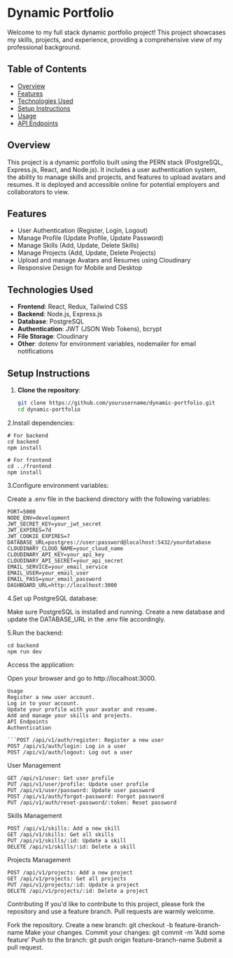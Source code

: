 # Dynamic Portfolio

Welcome to my full stack dynamic portfolio project! This project showcases my skills, projects, and experience, providing a comprehensive view of my professional background.

## Table of Contents

- [Overview](#overview)
- [Features](#features)
- [Technologies Used](#technologies-used)
- [Setup Instructions](#setup-instructions)
- [Usage](#usage)
- [API Endpoints](#api-endpoints)

## Overview

This project is a dynamic portfolio built using the PERN stack (PostgreSQL, Express.js, React, and Node.js). It includes a user authentication system, the ability to manage skills and projects, and features to upload avatars and resumes. It is deployed and accessible online for potential employers and collaborators to view.

## Features

- User Authentication (Register, Login, Logout)
- Manage Profile (Update Profile, Update Password)
- Manage Skills (Add, Update, Delete Skills)
- Manage Projects (Add, Update, Delete Projects)
- Upload and manage Avatars and Resumes using Cloudinary
- Responsive Design for Mobile and Desktop

## Technologies Used

- **Frontend**: React, Redux, Tailwind CSS
- **Backend**: Node.js, Express.js
- **Database**: PostgreSQL
- **Authentication**: JWT (JSON Web Tokens), bcrypt
- **File Storage**: Cloudinary
- **Other**: dotenv for environment variables, nodemailer for email notifications

## Setup Instructions

1. **Clone the repository**:

   ```bash
   git clone https://github.com/yourusername/dynamic-portfolio.git
   cd dynamic-portfolio
   ```

2.Install dependencies:
```
# For backend
cd backend
npm install
```
```
# For frontend
cd ../frontend
npm install
```

3.Configure environment variables:


Create a .env file in the backend directory with the following variables:
```
PORT=5000
NODE_ENV=development
JWT_SECRET_KEY=your_jwt_secret
JWT_EXPIRES=7d
JWT_COOKIE_EXPIRES=7
DATABASE_URL=postgres://user:password@localhost:5432/yourdatabase
CLOUDINARY_CLOUD_NAME=your_cloud_name
CLOUDINARY_API_KEY=your_api_key
CLOUDINARY_API_SECRET=your_api_secret
EMAIL_SERVICE=your_email_service
EMAIL_USER=your_email_user
EMAIL_PASS=your_email_password
DASHBOARD_URL=http://localhost:3000
```


4.Set up PostgreSQL database:

Make sure PostgreSQL is installed and running. Create a new database and update the DATABASE_URL in the .env file accordingly.

5.Run the backend:
```
cd backend
npm run dev
```

Access the application:

Open your browser and go to http://localhost:3000.
```
Usage
Register a new user account.
Log in to your account.
Update your profile with your avatar and resume.
Add and manage your skills and projects.
API Endpoints
Authentication

```POST /api/v1/auth/register: Register a new user
POST /api/v1/auth/login: Log in a user
POST /api/v1/auth/logout: Log out a user
```
User Management
```
GET /api/v1/user: Get user profile
PUT /api/v1/user/profile: Update user profile
PUT /api/v1/user/password: Update user password
POST /api/v1/auth/forgot-password: Forgot password
PUT /api/v1/auth/reset-password/:token: Reset password
```
Skills Management
```
POST /api/v1/skills: Add a new skill
GET /api/v1/skills: Get all skills
PUT /api/v1/skills/:id: Update a skill
DELETE /api/v1/skills/:id: Delete a skill
```

Projects Management
```
POST /api/v1/projects: Add a new project
GET /api/v1/projects: Get all projects
PUT /api/v1/projects/:id: Update a project
DELETE /api/v1/projects/:id: Delete a project
```

Contributing
If you'd like to contribute to this project, please fork the repository and use a feature branch. Pull requests are warmly welcome.

Fork the repository.
Create a new branch: git checkout -b feature-branch-name
Make your changes.
Commit your changes: git commit -m 'Add some feature'
Push to the branch: git push origin feature-branch-name
Submit a pull request.

